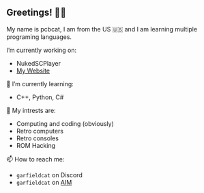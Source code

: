 ## Greetings! 👋😃
My name is pcbcat, I am from the US 🇺🇸 and I am learning multiple programing languages.

I’m currently working on:
  - NukedSCPlayer
  - [My Website](https://pcbcat.neocities.org)
  
🌱 I’m currently learning:
  - C++, Python, C#

👀 My intrests are:
  - Computing and coding (obviously)
  - Retro computers
  - Retro consoles
  - ROM Hacking

📫 How to reach me: 
  - `garfieldcat` on Discord
  - `garfieldcat` on [AIM](https://nina.chat/)
